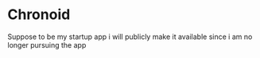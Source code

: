 # Chronoid
Suppose to be my startup app i will publicly make it available since i am no longer pursuing the app



